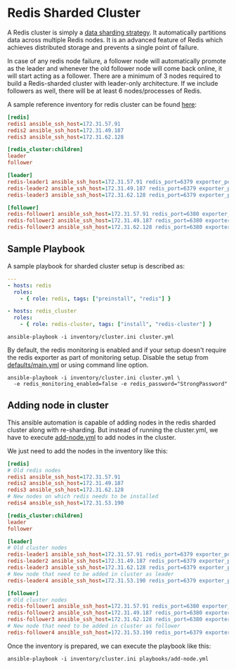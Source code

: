 # Redis Sharded Cluster

A Redis cluster is simply a [data sharding strategy](https://www.digitalocean.com/community/tutorials/understanding-database-sharding). It automatically partitions data across multiple Redis nodes. It is an advanced feature of Redis which achieves distributed storage and prevents a single point of failure.

In case of any redis node failure, a follower node will automatically promote as the leader and whenever the old follower node will come back online, it will start acting as a follower. There are a minimum of 3 nodes required to build a Redis-sharded cluster with leader-only architecture. If we include followers as well, there will be at least 6 nodes/processes of Redis.

A sample reference inventory for redis cluster can be found [here](../inventory/cluster.ini):

```ini
[redis]
redis1 ansible_ssh_host=172.31.57.91
redis2 ansible_ssh_host=172.31.49.187
redis3 ansible_ssh_host=172.31.62.128

[redis_cluster:children]
leader
follower

[leader]
redis-leader1 ansible_ssh_host=172.31.57.91 redis_port=6379 exporter_port=9121 leader_id=0 node_status=ready
redis-leader2 ansible_ssh_host=172.31.49.187 redis_port=6379 exporter_port=9121 leader_id=1 node_status=ready
redis-leader3 ansible_ssh_host=172.31.62.128 redis_port=6379 exporter_port=9121 leader_id=2 node_status=ready

[follower]
redis-follower1 ansible_ssh_host=172.31.57.91 redis_port=6380 exporter_port=9122 leader_id=0 node_status=ready
redis-follower2 ansible_ssh_host=172.31.49.187 redis_port=6380 exporter_port=9122 leader_id=1 node_status=ready
redis-follower3 ansible_ssh_host=172.31.62.128 redis_port=6380 exporter_port=9122 leader_id=2 node_status=ready
```

## Sample Playbook

A sample playbook for sharded cluster setup is described as:

```yaml
---
- hosts: redis
  roles:
    - { role: redis, tags: ["preinstall", "redis"] }

- hosts: redis_cluster
  roles:
    - { role: redis-cluster, tags: ["install", "redis-cluster"] }
```

```shell
ansible-playbook -i inventory/cluster.ini cluster.yml
```

By default, the redis monitoring is enabled and if your setup doesn't require the redis exporter as part of monitoring setup. Disable the setup from [defaults/main.yml](../roles/redis-cluster/defaults/main.yml) or using command line option.

```shell
ansible-playbook -i inventory/cluster.ini cluster.yml \
  -e redis_monitoring_enabled=false -e redis_password="StrongPassword"
```

## Adding node in cluster

This ansible automation is capable of adding nodes in the redis sharded cluster along with re-sharding. But instead of running the cluster.yml, we have to execute [add-node.yml](../playbooks/add-node.yml) to add nodes in the cluster.

We just need to add the nodes in the inventory like this:

```ini
[redis]
# Old redis nodes
redis1 ansible_ssh_host=172.31.57.91
redis2 ansible_ssh_host=172.31.49.187
redis3 ansible_ssh_host=172.31.62.128
# New nodes on which redis needs to be installed
redis4 ansible_ssh_host=172.31.53.190

[redis_cluster:children]
leader
follower

[leader]
# Old cluster nodes
redis-leader1 ansible_ssh_host=172.31.57.91 redis_port=6379 exporter_port=9121 leader_id=0 node_status=ready
redis-leader2 ansible_ssh_host=172.31.49.187 redis_port=6379 exporter_port=9121 leader_id=1 node_status=ready
redis-leader3 ansible_ssh_host=172.31.62.128 redis_port=6379 exporter_port=9121 leader_id=2 node_status=ready
# New node that need to be added in cluster as leader
redis-leader4 ansible_ssh_host=172.31.53.190 redis_port=6379 exporter_port=9121 leader_id=2 node_status=ready

[follower]
# Old cluster nodes
redis-follower1 ansible_ssh_host=172.31.57.91 redis_port=6380 exporter_port=9122 leader_id=0 node_status=ready
redis-follower2 ansible_ssh_host=172.31.49.187 redis_port=6380 exporter_port=9122 leader_id=1 node_status=ready
redis-follower3 ansible_ssh_host=172.31.62.128 redis_port=6380 exporter_port=9122 leader_id=2 node_status=ready
# New node that need to be added in cluster as follower
redis-follower4 ansible_ssh_host=172.31.53.190 redis_port=6379 exporter_port=9121 leader_id=2 node_status=ready
```

Once the inventory is prepared, we can execute the playbook like this:

```shell
ansible-playbook -i inventory/cluster.ini playbooks/add-node.yml
```
